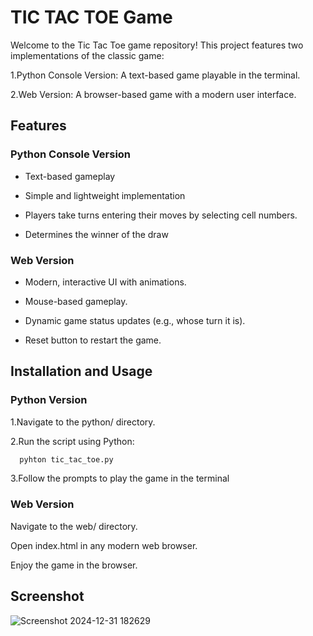 
# TIC TAC TOE Game

Welcome to the Tic Tac Toe game repository! This project features two implementations of the classic game:

1.Python Console Version: A text-based game playable in the terminal.

2.Web Version: A browser-based game with a modern user interface.



## Features

### Python Console Version

- Text-based gameplay
- Simple and lightweight implementation
- Players take turns entering their moves by selecting cell numbers.

- Determines the winner of the draw


### Web Version

- Modern, interactive UI with animations.

- Mouse-based gameplay.

- Dynamic game status updates (e.g., whose turn it is).

- Reset button to restart the game.



## Installation and Usage

### Python Version

1.Navigate to the python/ directory.

2.Run the script using Python:

```bash
  pyhton tic_tac_toe.py
```
3.Follow the prompts to play the game in the terminal
    


### Web Version

Navigate to the web/ directory.

Open index.html in any modern web browser.

Enjoy the game in the browser.


## Screenshot

![Screenshot 2024-12-31 182629](https://github.com/user-attachments/assets/3d901c13-1f1e-4082-bccf-fb55ef6956b3)
